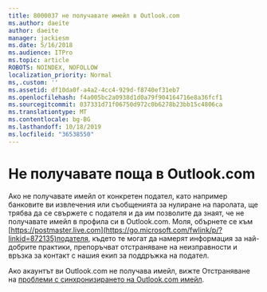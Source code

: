 ```yaml
---
title: 8000037 не получавате имейл в Outlook.com
ms.author: daeite
author: daeite
manager: jackiesm
ms.date: 5/16/2018
ms.audience: ITPro
ms.topic: article
ROBOTS: NOINDEX, NOFOLLOW
localization_priority: Normal
ms,.custom: ''
ms.assetid: df10da0f-a4a2-4cc4-929d-f8740ef31eb7
ms.openlocfilehash: f4a005bc2a0938d1d0a79f904164716e8a36fcf1
ms.sourcegitcommit: 037331d71f06750d972c0b6278b23bb15c4806ca
ms.translationtype: MT
ms.contentlocale: bg-BG
ms.lasthandoff: 10/18/2019
ms.locfileid: "36538550"
---
```

# <a name="not-receiving-mail-in-outlookcom"></a>Не получавате поща в Outlook.com

Ако не получавате имейл от конкретен подател, като например банковите ви извлечения или съобщенията за нулиране на паролата, ще трябва да се свържете с подателя и да им позволите да знаят, че не получавате имейл в профила си в Outlook.com. Моля, обърнете се към [https://postmaster.live.com](https://go.microsoft.com/fwlink/p/?linkid=872135)подателя, където те могат да намерят информация за най-добрите практики, препоръчват отстраняване на неизправности и връзка за контакт с нашия екип за поддръжка на подател.
  
Ако акаунтът ви Outlook.com не получава имейл, вижте Отстраняване на [проблеми с синхронизирането на Outlook.com имейл](https://go.microsoft.com/fwlink/p/?linkid=874363).
  

